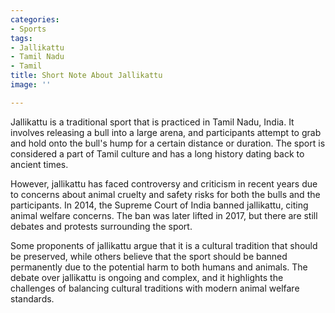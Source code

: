 ```yaml
---
categories:
- Sports
tags:
- Jallikattu
- Tamil Nadu
- Tamil
title: Short Note About Jallikattu
image: ''

---
```

Jallikattu is a traditional sport that is practiced in Tamil Nadu, India. It involves releasing a bull into a large arena, and participants attempt to grab and hold onto the bull's hump for a certain distance or duration. The sport is considered a part of Tamil culture and has a long history dating back to ancient times.

However, jallikattu has faced controversy and criticism in recent years due to concerns about animal cruelty and safety risks for both the bulls and the participants. In 2014, the Supreme Court of India banned jallikattu, citing animal welfare concerns. The ban was later lifted in 2017, but there are still debates and protests surrounding the sport.

Some proponents of jallikattu argue that it is a cultural tradition that should be preserved, while others believe that the sport should be banned permanently due to the potential harm to both humans and animals. The debate over jallikattu is ongoing and complex, and it highlights the challenges of balancing cultural traditions with modern animal welfare standards.